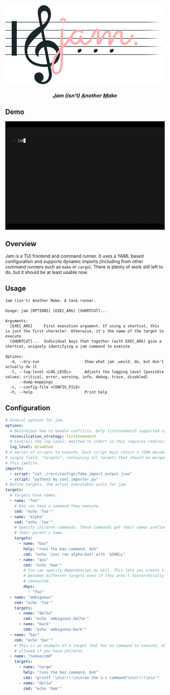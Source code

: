 <div align="center">
    <div><img src="./rsrc/banner.png" /></div>
    <div>
        <h3>
        <i><b><u>J</u></b>am
        (isn't)
        <b><u>A</u></b>nother
        <b><u>M</u></b>ake</i>
        </h3>
    </div>
</div>

## Demo

![demo movie](./rsrc/demo.gif)

## Overview

Jam is a TUI frontend and command runner. It uses a YAML based configuration and supports dynamic imports (including from other command runners such as `make` or `cargo`). There is plenty of work still left to do, but it should be at least usable now.

## Usage

```
Jam (isn't) Another Make. A task runner.

Usage: jam [OPTIONS] [EXEC_ARG] [SHORTCUT]...

Arguments:
  [EXEC_ARG]     First execution argument. If using a shortcut, this is just the first character. Otherwise, it's the name of the target to execute
  [SHORTCUT]...  Individual keys that together (with EXEC_ARG) give a shortcut, uniquely identifying a jam command to execute

Options:
  -d, --dry-run                    Show what jam _would_ do, but don't actually do it
  -l, --log-level <LOG_LEVEL>      Adjusts the logging level [possible values: critical, error, warning, info, debug, trace, disabled]
      --dump-mappings
  -c, --config-file <CONFIG_FILE>
  -h, --help                       Print help
```

## Configuration

```yaml
# General options for jam.
options:
  # Determines how to handle conflicts. Only firstnonmatch supported currently.
  reconciliation_strategy: firstnonmatch
  # Controls the log level; emitted to stderr so this requires redirection if enabled.
  log_level: disabled
# A series of scripts to execute. Each script must return a JSON document with a
# single field, "targets", containing all targets that should be merged with
# this jamfile.
imports:
  - script: "cat ./rsrc/configs/fake_import_output.json"
  - script: "python3 my_cool_importer.py"
# Define targets, the actual executable units for jam.
targets:
  # Targets have names.
  - name: "foo"
    # And can have a command they execute.
    cmd: "echo 'foo'"
  - name: "alpha"
    cmd: "echo 'foo'"
    # Specify children commands. These commands get their names prefixed with
    # their parent's name.
    targets:
      - name: "baz"
        help: "runs the baz command, duh"
        cmd: "echo 'just ran alpha-baz! with '$SHELL"
      - name: "qux"
        cmd: "echo 'bam'"
        # You can specify dependencies as well. This lets you create links
        # between different targets even if they aren't hierarchically
        # connected.
        deps:
          - "foo"
  - name: "ambiguous"
    cmd: "echo 'foo'"
    targets:
      - name: "delta"
        cmd: "echo 'ambiguous-delta'"
      - name: "bark"
        cmd: "echo 'ambiguous-bark'"
  - name: "bar"
    cmd: "echo 'bar'"
    # This is an example of a target that has no command to execute, which is
    # allowed if you have children.
  - name: "noexeccmd"
    targets:
      - name: "corge"
        help: "runs the baz command, duh"
        cmd: "printf '\n\n!!!!\n\nran the n-c command!\n\n!!!!\n\n'"
      - name: "delta"
        cmd: "echo 'bam'"
```
